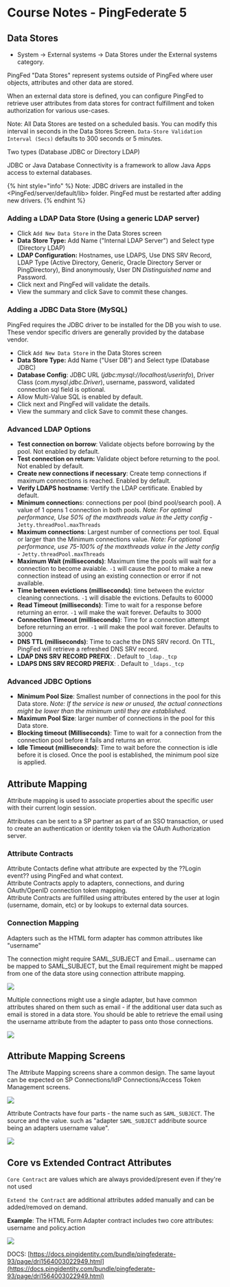 # Course Notes - PingFederate 5

## Data Stores

* System -&gt; External systems -&gt; Data Stores under the External systems category.

PingFed "Data Stores" represent systems outside of PingFed where user objects, attributes and other data are stored.

When an external data store is defined, you can configure PingFed to retrieve user attributes from data stores for contract fulfillment and token authorization for various use-cases.

Note: All Data Stores are tested on a scheduled basis. You can modify this interval in seconds in the Data Stores Screen. `Data-Store Validation Interval (Secs)` defaults to 300 seconds or 5 minutes.

Two types \(Database JDBC or Directory LDAP\)

JDBC or Java Database Connectivity is a framework to allow Java Apps access to external databases.

{% hint style="info" %}
Note: JDBC drivers are installed in the &lt;PingFed/server/default/lib&gt; folder. PingFed must be restarted after adding new drivers.
{% endhint %}

### Adding a LDAP Data Store \(Using a generic LDAP server\)

* Click `Add New Data Store` in the Data Stores screen
* **Data Store Type:** Add Name \("Internal LDAP Server"\) and Select type \(Directory LDAP\)
* **LDAP Configuration:** Hostnames, use LDAPS, Use DNS SRV Record, LDAP Type \(Active Directory, Generic, Oracle Directory Server or PingDirectory\), Bind anonymously, User DN _Distinguished name_ and Password.
* Click next and PingFed will validate the details.
* View the summary and click Save to commit these changes.

### Adding a JDBC Data Store \(MySQL\)

PingFed requires the JDBC driver to be installed for the DB you wish to use. These vendor specific drivers are generally provided by the database vendor.

* Click `Add New Data Store` in the Data Stores screen
* **Data Store Type:** Add Name \("User DB"\) and Select type \(Database JDBC\)
* **Database Config**: JDBC URL \(_jdbc:mysql://localhost/userinfo_\), Driver Class \(_com.mysql.jdbc.Driver_\), username, password, validated connection sql field is optional.
* Allow Multi-Value SQL is enabled by default.
* Click next and PingFed will validate the details.
* View the summary and click Save to commit these changes.

### Advanced LDAP Options

* **Test connection on borrow**: Validate objects before borrowing by the pool. Not enabled by default.
* **Test connection on return:** Validate object before returning to the pool. Not enabled by default.
* **Create new connections if necessary**: Create temp connections if maximum connections is reached. Enabled by default.
* **Verify LDAPS hostname**: Vertify the LDAP certificate. Enabled by default.
* **Minimum connection**s: connections per pool \(bind pool/search pool\). A value of 1 opens 1 connection in both pools.  _Note: For optimal performance, Use 50% of the maxthreads value in the Jetty config -_ `Jetty.threadPool.maxThreads`
* **Maximum connections**: Largest number of connections per tool. Equal or larger than the Minimum connections value.  _Note: For optional performance, use 75-100% of the maxthreads value in the Jetty config -_ `Jetty.threadPool.maxThreads`
* **Maximum Wait \(milliseconds\)**: Maximum time the pools will wait for a connection to become avaiable. `-1` will cause the pool to make a new connection instead of using an existing connection or error if not available.
* **Time between evictions \(milliseconds\)**: time between the evictor cleaning connections. `-1` will disable the evictions. Defaults to 60000
* **Read Timeout \(milliseconds\)**: Time to wait for a response before returning an error. `-1` will make the wait forever. Defaults to 3000
* **Connection Timeout \(milliseconds\)**: Time for a connection attempt before returning an error. `-1` will make the pool wait forever. Defaults to 3000
* **DNS TTL \(milliseconds\)**: Time to cache the DNS SRV record. On TTL, PingFed will retrieve a refreshed DNS SRV record.
* **LDAP DNS SRV RECORD PREFIX**: . Default to `_ldap._tcp`
* **LDAPS DNS SRV RECORD PREFIX**: . Default to `_ldaps._tcp`

### Advanced JDBC Options

* **Minimum Pool Size**: Smallest number of connections in the pool for this Data store.  _Note: If the service is new or unused, the actual connections might be lower than the minimum until they are established._
* **Maximum Pool Size**: larger number of connections in the pool for this Data store.
* **Blocking timeout \(Milliseconds\)**: Time to wait for a connection from the connection pool before it fails and returns an error.
* **Idle Timeout \(milliseconds\)**: Time to wait before the connection is idle before it is closed. Once the pool is established, the minimum pool size is applied.

## Attribute Mapping

Attribute mapping is used to associate properties about the specific user with their current login session.  
  
Attributes can be sent to a SP partner as part of an SSO transaction, or used to create an authentication or identity token via the OAuth Authorization server.

### Attribute Contracts

Attribute Contacts define what attribute are expected by the ??Login event?? using PingFed and what context.  
Attribute Contracts apply to adapters, connections, and during OAuth/OpenID connection token mapping.  
Attribute Contracts are fulfilled using attributes entered by the user at login \(username, domain, etc\) or by lookups to external data sources.

### Connection Mapping

Adapters such as the HTML form adapter has common attributes like "username"

The connection might require SAML\_SUBJECT and Email... username can be mapped to SAML\_SUBJECT, but the Email requirement might be mapped from one of the data store using connection attribute mapping.

![](../../../.gitbook/assets/image%20%282%29.png)

Multiple connections might use a single adapter, but have common attributes shared on them such as email - if the additional user data such as email is stored in a data store. You should be able to retrieve the email using the username attribute from the adapter to pass onto those connections.

![](../../../.gitbook/assets/image%20%283%29.png)

## Attribute Mapping Screens

The Attribute Mapping screens share a common design. The same layout can be expected on SP Connections/IdP Connections/Access Token Management screens.

![](../../../.gitbook/assets/image%20%285%29.png)

Attribute Contracts have four parts - the name such as `SAML_SUBJECT`. The source and the value. such as "adapter `SAML_SUBJECT` addribute source being an adapters username value". 

![](../../../.gitbook/assets/image%20%284%29.png)

## Core vs Extended Contract Attributes

`Core Contract` are values which are always provided/present even if they're not used

`Extend the Contract` are additional attributes added manually and can be added/removed on demand.

**Example**: The HTML Form Adapter contract includes two core attributes: username and policy.action

![](../../../.gitbook/assets/image%20%286%29.png)

DOCS: [https://docs.pingidentity.com/bundle/pingfederate-93/page/dri1564003022949.html](https://docs.pingidentity.com/bundle/pingfederate-93/page/dri1564003022949.html)







